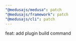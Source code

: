 ```yaml
---
"@medusajs/medusa": patch
"@medusajs/framework": patch
"@medusajs/cli": patch
---
```


feat: add plugin build command
